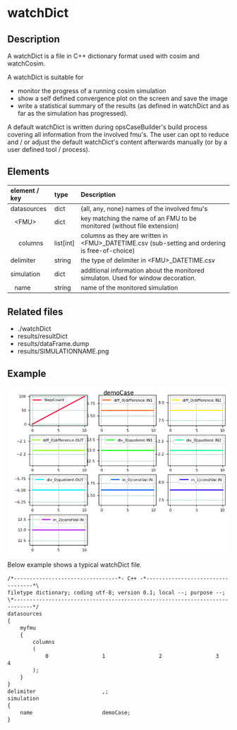 # watchDict

## Description

A watchDict is a file in C++ dictionary format used with cosim and watchCosim.

A watchDict is suitable for
* monitor the progress of a running cosim simulation
* show a self defined convergence plot on the screen and save the image
* write a statistical summary of the results (as defined in watchDict and as far as the simulation has progressed).

A default watchDict is written during opsCaseBuilder's build process covering all information from the involved fmu's.
The user can opt to reduce and / or adjust the default watchDict's content afterwards manually (or by a user defined tool / process).

## Elements

| element / key         | type      | Description |
| :-------------------- | :-------- | :---------- |
| datasources           | dict      | {all, any, none} names of the involved fmu's |
| &numsp;\<FMU>         | dict      | key matching the name of an FMU to be monitored (without file extension) |
| &numsp;&numsp;columns | list[int] | columns as they are written in \<FMU>_DATETIME.csv (sub-setting and ordering is free-of-choice)  |
| delimiter             | string    | the type of delimiter in \<FMU>_DATETIME.csv |
| simulation            | dict      | additional information about the monitored simulaton. Used for window decoration. |
| &numsp;name           | string    | name of the monitored simulation |

## Related files
* ./watchDict
* results/resultDict
* results/dataFrame.dump
* results/SIMULATIONNAME.png

## Example

![convergence plot example](demoCase.png)

Below example shows a typical watchDict file.

~~~
/*---------------------------------*- C++ -*----------------------------------*\
filetype dictionary; coding utf-8; version 0.1; local --; purpose --;
\*----------------------------------------------------------------------------*/
datasources
{
    myfmu
    {
        columns
        (
            0                 1                 2                 3                 4
        );
    }
}
delimiter                     ,;
simulation
{
    name                      demoCase;
}
~~~
